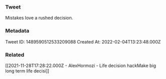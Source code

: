 ### Tweet
Mistakes love a rushed decision.

### Metadata
Tweet ID: 1489590512533209088
Created At: 2022-02-04T13:23:48.000Z

### Related
[[2021-11-28T17:28:22.000Z - AlexHormozi - Life decision hackMake big long term life decisi]]

